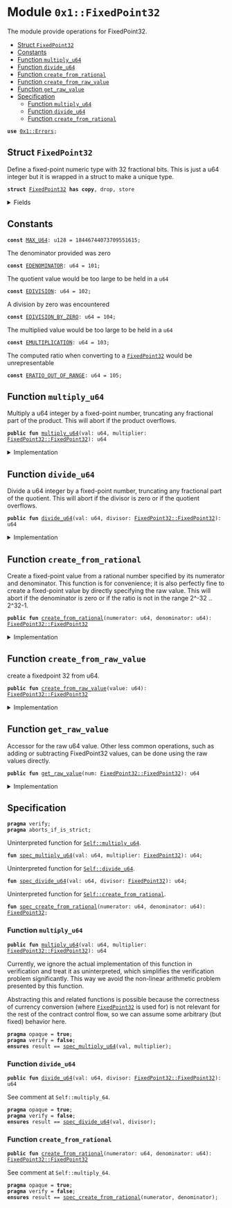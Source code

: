 
<a name="0x1_FixedPoint32"></a>

# Module `0x1::FixedPoint32`

The module provide operations for FixedPoint32.


-  [Struct `FixedPoint32`](#0x1_FixedPoint32_FixedPoint32)
-  [Constants](#@Constants_0)
-  [Function `multiply_u64`](#0x1_FixedPoint32_multiply_u64)
-  [Function `divide_u64`](#0x1_FixedPoint32_divide_u64)
-  [Function `create_from_rational`](#0x1_FixedPoint32_create_from_rational)
-  [Function `create_from_raw_value`](#0x1_FixedPoint32_create_from_raw_value)
-  [Function `get_raw_value`](#0x1_FixedPoint32_get_raw_value)
-  [Specification](#@Specification_1)
    -  [Function `multiply_u64`](#@Specification_1_multiply_u64)
    -  [Function `divide_u64`](#@Specification_1_divide_u64)
    -  [Function `create_from_rational`](#@Specification_1_create_from_rational)


<pre><code><b>use</b> <a href="Errors.md#0x1_Errors">0x1::Errors</a>;
</code></pre>



<a name="0x1_FixedPoint32_FixedPoint32"></a>

## Struct `FixedPoint32`

Define a fixed-point numeric type with 32 fractional bits.
This is just a u64 integer but it is wrapped in a struct to
make a unique type.


<pre><code><b>struct</b> <a href="FixedPoint32.md#0x1_FixedPoint32">FixedPoint32</a> <b>has</b> <b>copy</b>, drop, store
</code></pre>



<details>
<summary>Fields</summary>


<dl>
<dt>
<code>value: u64</code>
</dt>
<dd>

</dd>
</dl>


</details>

<a name="@Constants_0"></a>

## Constants


<a name="0x1_FixedPoint32_MAX_U64"></a>



<pre><code><b>const</b> <a href="FixedPoint32.md#0x1_FixedPoint32_MAX_U64">MAX_U64</a>: u128 = 18446744073709551615;
</code></pre>



<a name="0x1_FixedPoint32_EDENOMINATOR"></a>

The denominator provided was zero


<pre><code><b>const</b> <a href="FixedPoint32.md#0x1_FixedPoint32_EDENOMINATOR">EDENOMINATOR</a>: u64 = 101;
</code></pre>



<a name="0x1_FixedPoint32_EDIVISION"></a>

The quotient value would be too large to be held in a <code>u64</code>


<pre><code><b>const</b> <a href="FixedPoint32.md#0x1_FixedPoint32_EDIVISION">EDIVISION</a>: u64 = 102;
</code></pre>



<a name="0x1_FixedPoint32_EDIVISION_BY_ZERO"></a>

A division by zero was encountered


<pre><code><b>const</b> <a href="FixedPoint32.md#0x1_FixedPoint32_EDIVISION_BY_ZERO">EDIVISION_BY_ZERO</a>: u64 = 104;
</code></pre>



<a name="0x1_FixedPoint32_EMULTIPLICATION"></a>

The multiplied value would be too large to be held in a <code>u64</code>


<pre><code><b>const</b> <a href="FixedPoint32.md#0x1_FixedPoint32_EMULTIPLICATION">EMULTIPLICATION</a>: u64 = 103;
</code></pre>



<a name="0x1_FixedPoint32_ERATIO_OUT_OF_RANGE"></a>

The computed ratio when converting to a <code><a href="FixedPoint32.md#0x1_FixedPoint32">FixedPoint32</a></code> would be unrepresentable


<pre><code><b>const</b> <a href="FixedPoint32.md#0x1_FixedPoint32_ERATIO_OUT_OF_RANGE">ERATIO_OUT_OF_RANGE</a>: u64 = 105;
</code></pre>



<a name="0x1_FixedPoint32_multiply_u64"></a>

## Function `multiply_u64`

Multiply a u64 integer by a fixed-point number, truncating any
fractional part of the product. This will abort if the product
overflows.


<pre><code><b>public</b> <b>fun</b> <a href="FixedPoint32.md#0x1_FixedPoint32_multiply_u64">multiply_u64</a>(val: u64, multiplier: <a href="FixedPoint32.md#0x1_FixedPoint32_FixedPoint32">FixedPoint32::FixedPoint32</a>): u64
</code></pre>



<details>
<summary>Implementation</summary>


<pre><code><b>public</b> <b>fun</b> <a href="FixedPoint32.md#0x1_FixedPoint32_multiply_u64">multiply_u64</a>(val: u64, multiplier: <a href="FixedPoint32.md#0x1_FixedPoint32">FixedPoint32</a>): u64 {
    // The product of two 64 bit values <b>has</b> 128 bits, so perform the
    // multiplication <b>with</b> u128 types and keep the full 128 bit product
    // <b>to</b> avoid losing accuracy.
    <b>let</b> unscaled_product = (val <b>as</b> u128) * (multiplier.value <b>as</b> u128);
    // The unscaled product <b>has</b> 32 fractional bits (from the multiplier)
    // so rescale it by shifting away the low bits.
    <b>let</b> product = unscaled_product &gt;&gt; 32;
    // Check whether the value is too large.
    <b>assert</b>!(product &lt;= <a href="FixedPoint32.md#0x1_FixedPoint32_MAX_U64">MAX_U64</a>, <a href="Errors.md#0x1_Errors_limit_exceeded">Errors::limit_exceeded</a>(<a href="FixedPoint32.md#0x1_FixedPoint32_EMULTIPLICATION">EMULTIPLICATION</a>));
    (product <b>as</b> u64)
}
</code></pre>



</details>

<a name="0x1_FixedPoint32_divide_u64"></a>

## Function `divide_u64`

Divide a u64 integer by a fixed-point number, truncating any
fractional part of the quotient. This will abort if the divisor
is zero or if the quotient overflows.


<pre><code><b>public</b> <b>fun</b> <a href="FixedPoint32.md#0x1_FixedPoint32_divide_u64">divide_u64</a>(val: u64, divisor: <a href="FixedPoint32.md#0x1_FixedPoint32_FixedPoint32">FixedPoint32::FixedPoint32</a>): u64
</code></pre>



<details>
<summary>Implementation</summary>


<pre><code><b>public</b> <b>fun</b> <a href="FixedPoint32.md#0x1_FixedPoint32_divide_u64">divide_u64</a>(val: u64, divisor: <a href="FixedPoint32.md#0x1_FixedPoint32">FixedPoint32</a>): u64 {
    // Check for division by zero.
    <b>assert</b>!(divisor.value != 0, <a href="Errors.md#0x1_Errors_invalid_argument">Errors::invalid_argument</a>(<a href="FixedPoint32.md#0x1_FixedPoint32_EDIVISION_BY_ZERO">EDIVISION_BY_ZERO</a>));
    // First convert <b>to</b> 128 bits and then shift left <b>to</b>
    // add 32 fractional zero bits <b>to</b> the dividend.
    <b>let</b> scaled_value = (val <b>as</b> u128) &lt;&lt; 32;
    <b>let</b> quotient = scaled_value / (divisor.value <b>as</b> u128);
    // Check whether the value is too large.
    <b>assert</b>!(quotient &lt;= <a href="FixedPoint32.md#0x1_FixedPoint32_MAX_U64">MAX_U64</a>, <a href="Errors.md#0x1_Errors_limit_exceeded">Errors::limit_exceeded</a>(<a href="FixedPoint32.md#0x1_FixedPoint32_EDIVISION">EDIVISION</a>));
    // the value may be too large, which will cause the cast <b>to</b> fail
    // <b>with</b> an arithmetic error.
    (quotient <b>as</b> u64)
}
</code></pre>



</details>

<a name="0x1_FixedPoint32_create_from_rational"></a>

## Function `create_from_rational`

Create a fixed-point value from a rational number specified by its
numerator and denominator. This function is for convenience; it is also
perfectly fine to create a fixed-point value by directly specifying the
raw value. This will abort if the denominator is zero or if the ratio is
not in the range 2^-32 .. 2^32-1.


<pre><code><b>public</b> <b>fun</b> <a href="FixedPoint32.md#0x1_FixedPoint32_create_from_rational">create_from_rational</a>(numerator: u64, denominator: u64): <a href="FixedPoint32.md#0x1_FixedPoint32_FixedPoint32">FixedPoint32::FixedPoint32</a>
</code></pre>



<details>
<summary>Implementation</summary>


<pre><code><b>public</b> <b>fun</b> <a href="FixedPoint32.md#0x1_FixedPoint32_create_from_rational">create_from_rational</a>(numerator: u64, denominator: u64): <a href="FixedPoint32.md#0x1_FixedPoint32">FixedPoint32</a> {
    // If the denominator is zero, this will <b>abort</b>.
    // Scale the numerator <b>to</b> have 64 fractional bits and the denominator
    // <b>to</b> have 32 fractional bits, so that the quotient will have 32
    // fractional bits.
    <b>let</b> scaled_numerator = (numerator <b>as</b> u128) &lt;&lt; 64;
    <b>let</b> scaled_denominator = (denominator <b>as</b> u128) &lt;&lt; 32;
    <b>assert</b>!(scaled_denominator != 0, <a href="Errors.md#0x1_Errors_invalid_argument">Errors::invalid_argument</a>(<a href="FixedPoint32.md#0x1_FixedPoint32_EDENOMINATOR">EDENOMINATOR</a>));
    <b>let</b> quotient = scaled_numerator / scaled_denominator;
    <b>assert</b>!(quotient != 0 || numerator == 0, <a href="Errors.md#0x1_Errors_invalid_argument">Errors::invalid_argument</a>(<a href="FixedPoint32.md#0x1_FixedPoint32_ERATIO_OUT_OF_RANGE">ERATIO_OUT_OF_RANGE</a>));
    // Return the quotient <b>as</b> a fixed-point number. We first need <b>to</b> check whether the cast
    // can succeed.
    <b>assert</b>!(quotient &lt;= <a href="FixedPoint32.md#0x1_FixedPoint32_MAX_U64">MAX_U64</a>, <a href="Errors.md#0x1_Errors_limit_exceeded">Errors::limit_exceeded</a>(<a href="FixedPoint32.md#0x1_FixedPoint32_ERATIO_OUT_OF_RANGE">ERATIO_OUT_OF_RANGE</a>));
    <a href="FixedPoint32.md#0x1_FixedPoint32">FixedPoint32</a> { value: (quotient <b>as</b> u64) }
}
</code></pre>



</details>

<a name="0x1_FixedPoint32_create_from_raw_value"></a>

## Function `create_from_raw_value`

create a fixedpoint 32  from u64.


<pre><code><b>public</b> <b>fun</b> <a href="FixedPoint32.md#0x1_FixedPoint32_create_from_raw_value">create_from_raw_value</a>(value: u64): <a href="FixedPoint32.md#0x1_FixedPoint32_FixedPoint32">FixedPoint32::FixedPoint32</a>
</code></pre>



<details>
<summary>Implementation</summary>


<pre><code><b>public</b> <b>fun</b> <a href="FixedPoint32.md#0x1_FixedPoint32_create_from_raw_value">create_from_raw_value</a>(value: u64): <a href="FixedPoint32.md#0x1_FixedPoint32">FixedPoint32</a> {
    <a href="FixedPoint32.md#0x1_FixedPoint32">FixedPoint32</a> { value }
}
</code></pre>



</details>

<a name="0x1_FixedPoint32_get_raw_value"></a>

## Function `get_raw_value`

Accessor for the raw u64 value. Other less common operations, such as
adding or subtracting FixedPoint32 values, can be done using the raw
values directly.


<pre><code><b>public</b> <b>fun</b> <a href="FixedPoint32.md#0x1_FixedPoint32_get_raw_value">get_raw_value</a>(num: <a href="FixedPoint32.md#0x1_FixedPoint32_FixedPoint32">FixedPoint32::FixedPoint32</a>): u64
</code></pre>



<details>
<summary>Implementation</summary>


<pre><code><b>public</b> <b>fun</b> <a href="FixedPoint32.md#0x1_FixedPoint32_get_raw_value">get_raw_value</a>(num: <a href="FixedPoint32.md#0x1_FixedPoint32">FixedPoint32</a>): u64 {
    num.value
}
</code></pre>



</details>

<a name="@Specification_1"></a>

## Specification



<pre><code><b>pragma</b> verify;
<b>pragma</b> aborts_if_is_strict;
</code></pre>


Uninterpreted function for <code><a href="FixedPoint32.md#0x1_FixedPoint32_multiply_u64">Self::multiply_u64</a></code>.


<a name="0x1_FixedPoint32_spec_multiply_u64"></a>


<pre><code><b>fun</b> <a href="FixedPoint32.md#0x1_FixedPoint32_spec_multiply_u64">spec_multiply_u64</a>(val: u64, multiplier: <a href="FixedPoint32.md#0x1_FixedPoint32">FixedPoint32</a>): u64;
</code></pre>


Uninterpreted function for <code><a href="FixedPoint32.md#0x1_FixedPoint32_divide_u64">Self::divide_u64</a></code>.


<a name="0x1_FixedPoint32_spec_divide_u64"></a>


<pre><code><b>fun</b> <a href="FixedPoint32.md#0x1_FixedPoint32_spec_divide_u64">spec_divide_u64</a>(val: u64, divisor: <a href="FixedPoint32.md#0x1_FixedPoint32">FixedPoint32</a>): u64;
</code></pre>


Uninterpreted function for <code><a href="FixedPoint32.md#0x1_FixedPoint32_create_from_rational">Self::create_from_rational</a></code>.


<a name="0x1_FixedPoint32_spec_create_from_rational"></a>


<pre><code><b>fun</b> <a href="FixedPoint32.md#0x1_FixedPoint32_spec_create_from_rational">spec_create_from_rational</a>(numerator: u64, denominator: u64): <a href="FixedPoint32.md#0x1_FixedPoint32">FixedPoint32</a>;
</code></pre>



<a name="@Specification_1_multiply_u64"></a>

### Function `multiply_u64`


<pre><code><b>public</b> <b>fun</b> <a href="FixedPoint32.md#0x1_FixedPoint32_multiply_u64">multiply_u64</a>(val: u64, multiplier: <a href="FixedPoint32.md#0x1_FixedPoint32_FixedPoint32">FixedPoint32::FixedPoint32</a>): u64
</code></pre>



Currently, we ignore the actual implementation of this function in verification
and treat it as uninterpreted, which simplifies the verification problem significantly.
This way we avoid the non-linear arithmetic problem presented by this function.

Abstracting this and related functions is possible because the correctness of currency
conversion (where <code><a href="FixedPoint32.md#0x1_FixedPoint32">FixedPoint32</a></code> is used for) is not relevant for the rest of the contract
control flow, so we can assume some arbitrary (but fixed) behavior here.


<pre><code><b>pragma</b> opaque = <b>true</b>;
<b>pragma</b> verify = <b>false</b>;
<b>ensures</b> result == <a href="FixedPoint32.md#0x1_FixedPoint32_spec_multiply_u64">spec_multiply_u64</a>(val, multiplier);
</code></pre>



<a name="@Specification_1_divide_u64"></a>

### Function `divide_u64`


<pre><code><b>public</b> <b>fun</b> <a href="FixedPoint32.md#0x1_FixedPoint32_divide_u64">divide_u64</a>(val: u64, divisor: <a href="FixedPoint32.md#0x1_FixedPoint32_FixedPoint32">FixedPoint32::FixedPoint32</a>): u64
</code></pre>



See comment at <code>Self::multiply_64</code>.


<pre><code><b>pragma</b> opaque = <b>true</b>;
<b>pragma</b> verify = <b>false</b>;
<b>ensures</b> result == <a href="FixedPoint32.md#0x1_FixedPoint32_spec_divide_u64">spec_divide_u64</a>(val, divisor);
</code></pre>



<a name="@Specification_1_create_from_rational"></a>

### Function `create_from_rational`


<pre><code><b>public</b> <b>fun</b> <a href="FixedPoint32.md#0x1_FixedPoint32_create_from_rational">create_from_rational</a>(numerator: u64, denominator: u64): <a href="FixedPoint32.md#0x1_FixedPoint32_FixedPoint32">FixedPoint32::FixedPoint32</a>
</code></pre>



See comment at <code>Self::multiply_64</code>.


<pre><code><b>pragma</b> opaque = <b>true</b>;
<b>pragma</b> verify = <b>false</b>;
<b>ensures</b> result == <a href="FixedPoint32.md#0x1_FixedPoint32_spec_create_from_rational">spec_create_from_rational</a>(numerator, denominator);
</code></pre>
